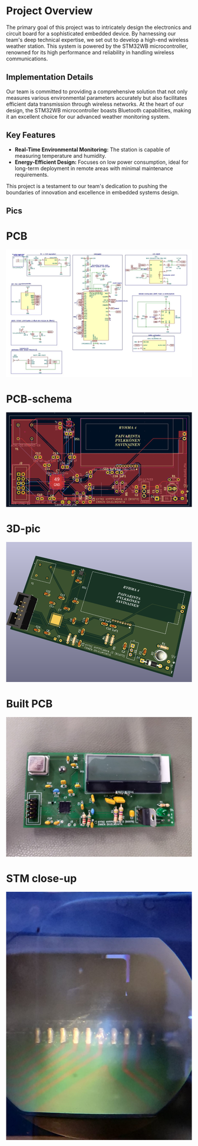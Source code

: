 # Project Overview

The primary goal of this project was to intricately design the electronics and circuit board for a sophisticated embedded device. By harnessing our team's deep technical expertise, we set out to develop a high-end wireless weather station. This system is powered by the STM32WB microcontroller, renowned for its high performance and reliability in handling wireless communications.

## Implementation Details

Our team is committed to providing a comprehensive solution that not only measures various environmental parameters accurately but also facilitates efficient data transmission through wireless networks. At the heart of our design, the STM32WB microcontroller boasts Bluetooth capabilities, making it an excellent choice for our advanced weather monitoring system.

## Key Features

- **Real-Time Environmental Monitoring:** The station is capable of measuring temperature and humidity.
- **Energy-Efficient Design:** Focuses on low power consumption, ideal for long-term deployment in remote areas with minimal maintenance requirements.

This project is a testament to our team's dedication to pushing the boundaries of innovation and excellence in embedded systems design.

## Pics

# PCB
<img src="piirikaavio.jpg">

# PCB-schema
<img src="pcb-kaavio.png">

# 3D-pic
<img src="3d-kuva.png">

# Built PCB
<img src="ReadyPCB.jpeg">

# STM close-up
<img src="SolderedSTMcloseUP.jpeg">

